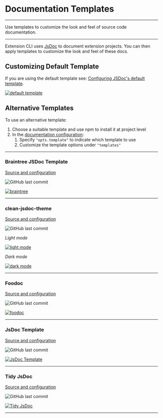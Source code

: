 # Documentation Templates

* * *

<p class='page-intro'>Use templates to customize the look and feel of 
source code documentation.</p>

* * *

Extension CLI uses [JsDoc](https://jsdoc.app) to document extension projects.
You can then apply templates to customize the look and feel of these docs.

## Customizing Default Template

If you are using the default template see: [Configuring JSDoc's default template](https://jsdoc.app/about-configuring-default-template.html).

<a href="https://jsdoc.app/about-configuring-default-template.html" 
   class="preview" target="_blank" rel="noreferrer nofollow">
  <span class="bar">
      <span class="red"></span>
      <span class="yellow"></span>
      <span class="green"></span>
  </span><img src="/extension-cli/assets/images/jsdoc-default.jpg" alt="default template"/>
</a>

## Alternative Templates

To use an alternative template:

1. Choose a suitable template and use npm to install it at project level
2. In the [documentation configuration](/05-xt-docs/#default-configuration):
    1. Specify `"opts.template"` to indicate which template to use    
    2. Customize the template options under `"templates"` 

* * *

### Braintree JSDoc Template

[Source and configuration](https://github.com/braintree/jsdoc-template)

![GitHub last commit](https://img.shields.io/github/last-commit/braintree/jsdoc-template)

<a href="https://github.com/braintree/jsdoc-template" 
   class="preview" target="_blank" rel="noreferrer nofollow">
  <span class="bar">
      <span class="red"></span>
      <span class="yellow"></span>
      <span class="green"></span>
  </span><img src="/extension-cli/assets/images/braintree.jpg" alt="braintree"/>
</a>

* * *

### clean-jsdoc-theme

[Source and configuration](https://github.com/ankitskvmdam/clean-jsdoc-theme)

![GitHub last commit](https://img.shields.io/github/last-commit/ankitskvmdam/clean-jsdoc-theme)

_Light mode_

<a href="https://github.com/ankitskvmdam/clean-jsdoc-theme" 
   class="preview" target="_blank" rel="noreferrer nofollow">
  <span class="bar">
      <span class="red"></span>
      <span class="yellow"></span>
      <span class="green"></span>
  </span><img src="/extension-cli/assets/images/clean-jsdoc-light.jpg" alt="light mode"/>
</a>

_Dark mode_

<a href="https://github.com/ankitskvmdam/clean-jsdoc-theme" 
   class="preview" target="_blank" rel="noreferrer nofollow">
  <span class="bar">
      <span class="red"></span>
      <span class="yellow"></span>
      <span class="green"></span>
  </span><img src="/extension-cli/assets/images/clean-jsdoc-dark.jpg" alt="dark mode"/>
</a>

* * *

### Foodoc

[Source and configuration](https://github.com/steveush/foodoc)

![GitHub last commit](https://img.shields.io/github/last-commit/steveush/foodoc)


<a href="https://github.com/steveush/foodoc" 
   class="preview" target="_blank" rel="noreferrer nofollow">
  <span class="bar">
      <span class="red"></span>
      <span class="yellow"></span>
      <span class="green"></span>
  </span><img src="/extension-cli/assets/images/foodoc.jpg" alt="foodoc"/>
</a>

* * *

### JsDoc Template

[Source and configuration](https://github.com/AlexisPuga/jsdoc-template)

![GitHub last commit](https://img.shields.io/github/last-commit/AlexisPuga/jsdoc-template)

<a href="https://github.com/AlexisPuga/jsdoc-template" 
   class="preview" target="_blank" rel="noreferrer nofollow">
  <span class="bar">
      <span class="red"></span>
      <span class="yellow"></span>
      <span class="green"></span>
  </span><img src="/extension-cli/assets/images/jsdoc-template.jpg" alt="JsDoc Template"/>
</a>

* * *

### Tidy JsDoc

[Source and configuration](https://github.com/julie-ng/tidy-jsdoc)

![GitHub last commit](https://img.shields.io/github/last-commit/julie-ng/tidy-jsdoc)

<a href="https://github.com/julie-ng/tidy-jsdoc" 
   class="preview" target="_blank" rel="noreferrer nofollow">
  <span class="bar">
      <span class="red"></span>
      <span class="yellow"></span>
      <span class="green"></span>
  </span><img src="/extension-cli/assets/images/tidy-jsdoc.jpg" alt="Tidy JsDoc"/>
</a>

* * *

<!-- style the preview views -->
<style>
article a.preview {
  display: block;
  margin: 2rem auto;
  width:1000px; max-width: calc(100% - 42px); 
  box-shadow: 0 12px 42px rgba(0,0,0,.22), 0 4px 6px rgba(0,0,0,0.4);
  border-radius: 4px;
  overflow: hidden;
  position: relative;
}
article a.preview img{
  width: 100%;
  background: #222;
  display: block;
  position: relative;
  margin:0;
}
article a.preview .bar{
  padding:10px 12px; width:100%;
  background: #e4e4e4;
  position: relative;
  display: flex;
  flex-direction: row;
  justify-content: flex-start;
  margin:0;
}
article a.preview .bar > span{
  height: 10px; width:10px;
  border-radius: 50%;
  background: #9997;
  margin-right: 8px;
}
article a.preview .bar .red{
    background:#FF5952;
}
article a.preview .bar .yellow{
    background:#E6C029;
}
article a.preview .bar .green{
    background:#54C22B;
}
</style>
